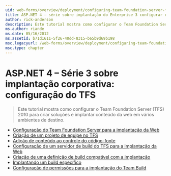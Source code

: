 ```yaml
---
uid: web-forms/overview/deployment/configuring-team-foundation-server-for-web-deployment/index
title: ASP.NET 4 – série sobre implantação do Enterprise 3 configurar o TFS | Microsoft Docs
author: rick-anderson
description: Este tutorial mostra como configurar o Team Foundation Server (TFS) 2010 para criar soluções e implantar conteúdo da web em vários ambientes de destino.
ms.author: riande
ms.date: 05/16/2012
ms.assetid: b71d1611-5f26-40dd-8315-b65b9d69b198
msc.legacyurl: /web-forms/overview/deployment/configuring-team-foundation-server-for-web-deployment
msc.type: chapter
---
```

<a name="aspnet-4---enterprise-deployment-series-3-configuring-tfs"></a>ASP.NET 4 – Série 3 sobre implantação corporativa: configuração do TFS
====================
> Este tutorial mostra como configurar o Team Foundation Server (TFS) 2010 para criar soluções e implantar conteúdo da web em vários ambientes de destino.


- [Configuração do Team Foundation Server para a implantação da Web](configuring-team-foundation-server-for-web-deployment.md)
- [Criação de um projeto de equipe no TFS](creating-a-team-project-in-tfs.md)
- [Adição de conteúdo ao controle do código-fonte](adding-content-to-source-control.md)
- [Configuração de um servidor de build do TFS para a implantação da Web](configuring-a-tfs-build-server-for-web-deployment.md)
- [Criação de uma definição de build compatível com a implantação](creating-a-build-definition-that-supports-deployment.md)
- [Implantando um build específico](deploying-a-specific-build.md)
- [Configuração de permissões para a implantação do Team Build](configuring-permissions-for-team-build-deployment.md)
